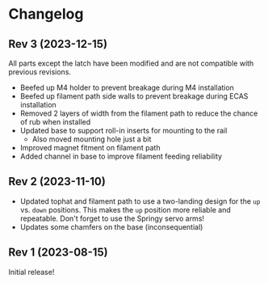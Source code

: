# Changelog

## Rev 3 (2023-12-15)

All parts except the latch have been modified and are not compatible with previous revisions.

- Beefed up M4 holder to prevent breakage during M4 installation
- Beefed up filament path side walls to prevent breakage during ECAS installation
- Removed 2 layers of width from the filament path to reduce the chance of rub when installed
- Updated base to support roll-in inserts for mounting to the rail
  - Also moved mounting hole just a bit
- Improved magnet fitment on filament path
- Added channel in base to improve filament feeding reliability

## Rev 2 (2023-11-10)

- Updated tophat and filament path to use a two-landing design for the `up` vs. `down` positions. This makes the `up` position more reliable and repeatable. Don't forget to use the Springy servo arms!
- Updates some chamfers on the base (inconsequential)

## Rev 1 (2023-08-15)

Initial release!
